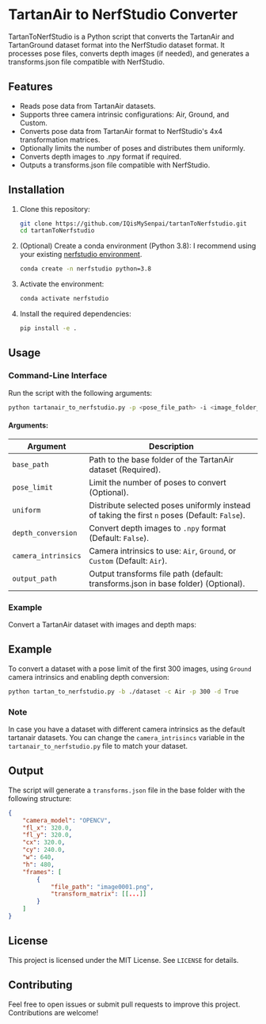 # TartanAir to NerfStudio Converter
TartanToNerfStudio is a Python script that converts the TartanAir and TartanGround dataset format into the NerfStudio dataset format. 
It processes pose files, converts depth images (if needed), and generates a transforms.json file compatible with NerfStudio.

## Features
- Reads pose data from TartanAir datasets.
- Supports three camera intrinsic configurations: Air, Ground, and Custom.
- Converts pose data from TartanAir format to NerfStudio's 4x4 transformation matrices.
- Optionally limits the number of poses and distributes them uniformly.
- Converts depth images to .npy format if required.
- Outputs a transforms.json file compatible with NerfStudio.

## Installation

1. Clone this repository:
    ```bash
    git clone https://github.com/IQisMySenpai/tartanToNerfstudio.git
    cd tartanToNerfstudio
    ```

2. (Optional) Create a conda environment (Python 3.8): I recommend using your existing [nerfstudio environment](https://docs.nerf.studio/quickstart/installation.html).
    ```bash
    conda create -n nerfstudio python=3.8
    ```
3. Activate the environment:
    ```bash
    conda activate nerfstudio
    ```

3. Install the required dependencies:
    ```bash
    pip install -e .
    ```

## Usage

### Command-Line Interface

Run the script with the following arguments:

```bash
python tartanair_to_nerfstudio.py -p <pose_file_path> -i <image_folder_path> [-d <depth_folder_path>] [-o <output_folder_path>]
```

#### Arguments:
| Argument | Description                                                                                   |
|----------|-----------------------------------------------------------------------------------------------|
| `base_path` | Path to the base folder of the TartanAir dataset (Required).                                  |
| `pose_limit` | Limit the number of poses to convert (Optional).                                              |
| `uniform` | Distribute selected poses uniformly instead of taking the first `n` poses (Default: `False`). |
| `depth_conversion` | Convert depth images to `.npy` format (Default: `False`).                                     |
| `camera_intrinsics` | Camera intrinsics to use: `Air`, `Ground`, or `Custom` (Default: `Air`).                      |
| `output_path` | Output transforms file path (default: transforms.json in base folder) (Optional).                |

### Example

Convert a TartanAir dataset with images and depth maps:

## Example
To convert a dataset with a pose limit of the first 300 images, using `Ground` camera intrinsics and enabling depth conversion:
```sh
python tartan_to_nerfstudio.py -b ./dataset -c Air -p 300 -d True
```

### Note
In case you have a dataset with different camera intrinsics as the default tartanair datasets.
You can change the `camera_intrisincs` variable in the `tartanair_to_nerfstudio.py` file to match your dataset.

## Output
The script will generate a `transforms.json` file in the base folder with the following structure:
```json
{
    "camera_model": "OPENCV",
    "fl_x": 320.0,
    "fl_y": 320.0,
    "cx": 320.0,
    "cy": 240.0,
    "w": 640,
    "h": 480,
    "frames": [
        {
            "file_path": "image0001.png",
            "transform_matrix": [[...]]
        }
    ]
}
```

## License
This project is licensed under the MIT License. See `LICENSE` for details.

## Contributing

Feel free to open issues or submit pull requests to improve this project. Contributions are welcome!
